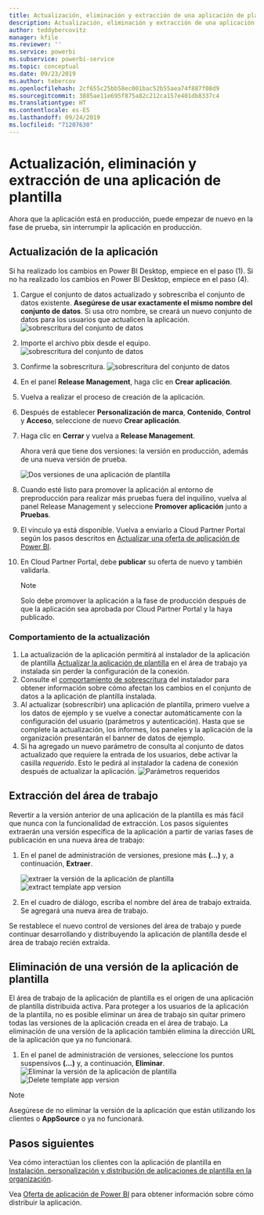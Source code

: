 ```yaml
---
title: Actualización, eliminación y extracción de una aplicación de plantilla de Power BI
description: Actualización, eliminación y extracción de una aplicación de plantilla.
author: teddybercovitz
manager: kfile
ms.reviewer: ''
ms.service: powerbi
ms.subservice: powerbi-service
ms.topic: conceptual
ms.date: 09/23/2019
ms.author: tebercov
ms.openlocfilehash: 2cf655c25bb58ec001bac52b55aea74f887f08d9
ms.sourcegitcommit: 3885ae11e695f875a82c212ca157e401db8337c4
ms.translationtype: HT
ms.contentlocale: es-ES
ms.lasthandoff: 09/24/2019
ms.locfileid: "71207630"
---
```

# <a name="update-delete-and-extract-template-app"></a>Actualización, eliminación y extracción de una aplicación de plantilla

Ahora que la aplicación está en producción, puede empezar de nuevo en la fase de prueba, sin interrumpir la aplicación en producción.
## <a name="update-your-app"></a>Actualización de la aplicación

Si ha realizado los cambios en Power BI Desktop, empiece en el paso (1). Si no ha realizado los cambios en Power BI Desktop, empiece en el paso (4).

1. Cargue el conjunto de datos actualizado y sobrescriba el conjunto de datos existente. **Asegúrese de usar exactamente el mismo nombre del conjunto de datos**. Si usa otro nombre, se creará un nuevo conjunto de datos para los usuarios que actualicen la aplicación.
![sobrescritura del conjunto de datos](media/service-template-apps-update-extract-delete/power-bi-template-app-upload-dataset.png)
1. Importe el archivo pbix desde el equipo.
![sobrescritura del conjunto de datos](media/service-template-apps-update-extract-delete/power-bi-template-app-upload-dataset2.png)
1. Confirme la sobrescritura.
![sobrescritura del conjunto de datos](media/service-template-apps-update-extract-delete/power-bi-template-app-upload-dataset3.png)

1. En el panel **Release Management**, haga clic en **Crear aplicación**.
1. Vuelva a realizar el proceso de creación de la aplicación.
1. Después de establecer **Personalización de marca**, **Contenido**, **Control** y **Acceso**, seleccione de nuevo **Crear aplicación**.
1. Haga clic en **Cerrar** y vuelva a **Release Management**.

   Ahora verá que tiene dos versiones: la versión en producción, además de una nueva versión de prueba.

    ![Dos versiones de una aplicación de plantilla](media/service-template-apps-update-extract-delete/power-bi-template-app-update.png)

5. Cuando esté listo para promover la aplicación al entorno de preproducción para realizar más pruebas fuera del inquilino, vuelva al panel Release Management y seleccione **Promover aplicación** junto a **Pruebas**.
6. El vínculo ya está disponible. Vuelva a enviarlo a Cloud Partner Portal según los pasos descritos en [Actualizar una oferta de aplicación de Power BI](https://docs.microsoft.com/azure/marketplace/cloud-partner-portal/power-bi/cpp-update-existing-offer).
7. En Cloud Partner Portal, debe **publicar** su oferta de nuevo y también validarla.

   >[!NOTE]
   >Solo debe promover la aplicación a la fase de producción después de que la aplicación sea aprobada por Cloud Partner Portal y la haya publicado.

### <a name="update-behavior"></a>Comportamiento de la actualización

1. La actualización de la aplicación permitirá al instalador de la aplicación de plantilla [Actualizar la aplicación de plantilla](service-template-apps-install-distribute.md#update-a-template-app) en el área de trabajo ya instalada sin perder la configuración de la conexión.
1. Consulte el [comportamiento de sobrescritura](service-template-apps-install-distribute.md#overwrite-behavior) del instalador para obtener información sobre cómo afectan los cambios en el conjunto de datos a la aplicación de plantilla instalada.
1. Al actualizar (sobrescribir) una aplicación de plantilla, primero vuelve a los datos de ejemplo y se vuelve a conectar automáticamente con la configuración del usuario (parámetros y autenticación). Hasta que se complete la actualización, los informes, los paneles y la aplicación de la organización presentarán el banner de datos de ejemplo.
1. Si ha agregado un nuevo parámetro de consulta al conjunto de datos actualizado que requiere la entrada de los usuarios, debe activar la casilla *requerido*. Esto le pedirá al instalador la cadena de conexión después de actualizar la aplicación.
 ![Parámetros requeridos](media/service-template-apps-update-extract-delete/power-bi-template-app-upload-dataset4.png)

## <a name="extract-workspace"></a>Extracción del área de trabajo
Revertir a la versión anterior de una aplicación de la plantilla es más fácil que nunca con la funcionalidad de extracción. Los pasos siguientes extraerán una versión específica de la aplicación a partir de varias fases de publicación en una nueva área de trabajo:

1. En el panel de administración de versiones, presione más **(...)**  y, a continuación, **Extraer**.

    ![extraer la versión de la aplicación de plantilla](media/service-template-apps-update-extract-delete/power-bi-template-app-extract.png) ![extract template app version](media/service-template-apps-update-extract-delete/power-bi-template-app-extract-dialog.png)
2. En el cuadro de diálogo, escriba el nombre del área de trabajo extraída. Se agregará una nueva área de trabajo.

Se restablece el nuevo control de versiones del área de trabajo y puede continuar desarrollando y distribuyendo la aplicación de plantilla desde el área de trabajo recién extraída.

## <a name="delete-template-app-version"></a>Eliminación de una versión de la aplicación de plantilla
El área de trabajo de la aplicación de plantilla es el origen de una aplicación de plantilla distribuida activa. Para proteger a los usuarios de la aplicación de la plantilla, no es posible eliminar un área de trabajo sin quitar primero todas las versiones de la aplicación creada en el área de trabajo.
La eliminación de una versión de la aplicación también elimina la dirección URL de la aplicación que ya no funcionará.

1. En el panel de administración de versiones, seleccione los puntos suspensivos **(...)** y, a continuación, **Eliminar**.
 ![Eliminar la versión de la aplicación de plantilla](media/service-template-apps-update-extract-delete/power-bi-template-app-delete.png)
 ![Delete template app version](media/service-template-apps-update-extract-delete/power-bi-template-app-delete-dialog.png)

>[!NOTE]
>Asegúrese de no eliminar la versión de la aplicación que están utilizando los clientes o **AppSource** o ya no funcionará.

## <a name="next-steps"></a>Pasos siguientes

Vea cómo interactúan los clientes con la aplicación de plantilla en [Instalación, personalización y distribución de aplicaciones de plantilla en la organización](service-template-apps-install-distribute.md).

Vea [Oferta de aplicación de Power BI](https://docs.microsoft.com/azure/marketplace/cloud-partner-portal/power-bi/cpp-power-bi-offer) para obtener información sobre cómo distribuir la aplicación.
